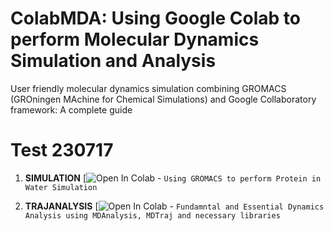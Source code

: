 # ColabMDA: Using Google Colab to perform Molecular Dynamics Simulation and Analysis
User friendly molecular dynamics simulation combining GROMACS (GROningen MAchine for Chemical Simulations) and Google Collaboratory framework:  A complete guide 

# Test 230717

1. **SIMULATION** [![Open In Colab](https://colab.research.google.com/github/paulshamrat/ColabMDA/blob/main/md-simulation.ipynb)  - `Using GROMACS to perform Protein in Water Simulation`

2. **TRAJANALYSIS** [![Open In Colab](https://colab.research.google.com/github/paulshamrat/ColabMDA/blob/main/mdtraj-analysis.ipynb)  - `Fundamntal and Essential Dynamics Analysis using MDAnalysis, MDTraj and necessary libraries`

